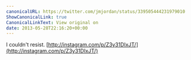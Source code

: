 ```yaml
---
canonicalURL: https://twitter.com/jmjordan/status/339505444231979010
ShowCanonicalLink: true
CanonicalLinkText: View original on
date: 2013-05-28T22:16:20+00:00
---
```

I couldn't resist. [http://instagram.com/p/Z3y31DIxJT/](http://instagram.com/p/Z3y31DIxJT/)